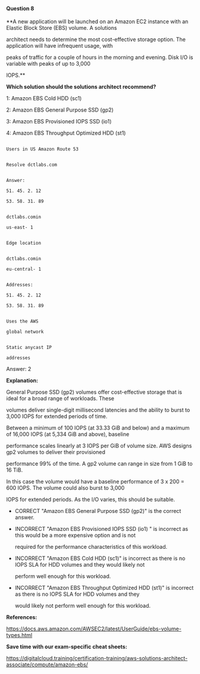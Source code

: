 #### Question  8


**A new application will be launched on an Amazon EC2 instance with an Elastic Block Store (EBS) volume. A solutions

architect needs to determine the most cost-effective storage option. The application will have infrequent usage, with

peaks of traffic for a couple of hours in the morning and evening. Disk I/O is variable with peaks of up to 3,000

IOPS.**


**Which solution should the solutions architect recommend?**


1: Amazon EBS Cold HDD (sc1)


2: Amazon EBS General Purpose SSD (gp2)


3: Amazon EBS Provisioned IOPS SSD (io1)


4: Amazon EBS Throughput Optimized HDD (st1)


```

Users in US Amazon Route 53

```


```

Resolve dctlabs.com

```


```

Answer:

51. 45. 2. 12

53. 58. 31. 89

```


```

dctlabs.comin

us-east- 1

```


```

Edge location

```


```

dctlabs.comin

eu-central- 1

```


```

Addresses:

51. 45. 2. 12

53. 58. 31. 89

```


```

Uses the AWS

global network

```


```

Static anycast IP

addresses

```


Answer: 2


**Explanation:**


General Purpose SSD (gp2) volumes offer cost-effective storage that is ideal for a broad range of workloads. These

volumes deliver single-digit millisecond latencies and the ability to burst to 3,000 IOPS for extended periods of time.


Between a minimum of 100 IOPS (at 33.33 GiB and below) and a maximum of 16,000 IOPS (at 5,334 GiB and above), baseline

performance scales linearly at 3 IOPS per GiB of volume size. AWS designs gp2 volumes to deliver their provisioned

performance 99% of the time. A gp2 volume can range in size from 1 GiB to 16 TiB.


In this case the volume would have a baseline performance of 3 x 200 = 600 IOPS. The volume could also burst to 3,000

IOPS for extended periods. As the I/O varies, this should be suitable.


- CORRECT "Amazon EBS General Purpose SSD (gp2)" is the correct answer.


- INCORRECT "Amazon EBS Provisioned IOPS SSD (io1) " is incorrect as this would be a more expensive option and is not

  required for the performance characteristics of this workload.


- INCORRECT "Amazon EBS Cold HDD (sc1)" is incorrect as there is no IOPS SLA for HDD volumes and they would likely not

  perform well enough for this workload.


- INCORRECT "Amazon EBS Throughput Optimized HDD (st1)" is incorrect as there is no IOPS SLA for HDD volumes and they

  would likely not perform well enough for this workload.


**References:**


https://docs.aws.amazon.com/AWSEC2/latest/UserGuide/ebs-volume-types.html


**Save time with our exam-specific cheat sheets:**


https://digitalcloud.training/certification-training/aws-solutions-architect-associate/compute/amazon-ebs/

